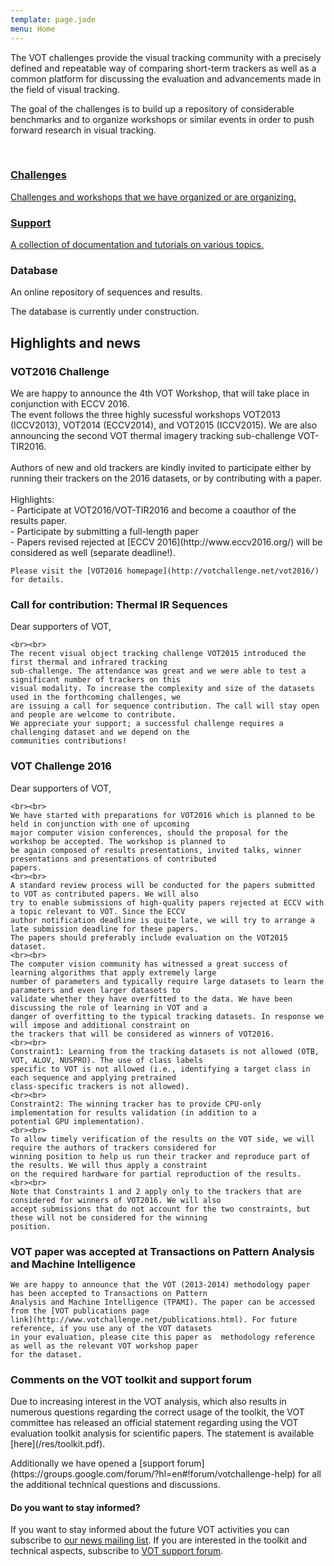 ```yaml
---
template: page.jade
menu: Home
---
```


The VOT challenges provide the visual tracking community with a precisely defined and repeatable way of comparing short-term trackers as well as a common platform for discussing the evaluation and advancements made in the field of visual tracking.

The goal of the challenges is to build up a repository of considerable benchmarks and to organize workshops or similar events in order to push forward research in visual tracking.

<br />

<div class="row">

<div class="col-lg-4 col-sm-12">
<a href="/challenges.html" class="hugebutton text-primary">
<h3><i class="glyphicon glyphicon-star"></i> Challenges</h3>
<p>Challenges and workshops that we have organized or are organizing.</p>
<!--p class="text-success"><i class="glyphicon glyphicon-bullhorn"></i> Test.</p-->
</a>
</div>

<div class="col-lg-4 col-sm-12">
<a href="/howto/" class="hugebutton text-primary">
<h3><i class="glyphicon glyphicon-book"></i> Support</h3>
A collection of documentation and tutorials on various topics.
</a>
</div>

<div class="col-lg-4 col-sm-12">
<div  class="hugebutton text-muted">
<h3><i class="glyphicon glyphicon-cloud"></i> Database</h3>
<p>An online repository of sequences and results.</p>
<p class="text-warning"><i class="glyphicon glyphicon-wrench"></i> The database is currently under construction.</p>
</div>
</div>

</div>

## Highlights and news

<div class="panel panel-success">
  <div class="panel-heading">
    <h3 class="panel-title">VOT2016 Challenge</h3>
  </div>
  <div class="panel-body">
    We are happy to announce the 4th VOT Workshop, that will take place in conjunction with ECCV 2016.
    <br>
    The event follows the three highly sucessful workshops VOT2013 (ICCV2013), VOT2014 (ECCV2014), and VOT2015 (ICCV2015).
    We are also announcing the second VOT thermal imagery tracking sub-challenge VOT-TIR2016. 
    <br><br>
    Authors of new and old trackers are kindly invited to participate either by running their trackers on the 2016 datasets, or by contributing with a paper.
    <br><br>
    Highlights:
    <br>
    - Participate at VOT2016/VOT-TIR2016 and become a coauthor of the results paper. 
    <br>
    - Participate by submitting a full-length paper
    <br>
    - Papers revised rejected at [ECCV 2016](http://www.eccv2016.org/) will be considered as well (separate deadline!).

    Please visit the [VOT2016 homepage](http://votchallenge.net/vot2016/) for details.

  </div>
</div>

<div class="panel panel-success">
  <div class="panel-heading">
    <h3 class="panel-title">Call for contribution: Thermal IR Sequences</h3>
  </div>
  <div class="panel-body">
Dear supporters of VOT,

    <br><br>
    The recent visual object tracking challenge VOT2015 introduced the first thermal and infrared tracking 
    sub-challenge. The attendance was great and we were able to test a significant number of trackers on this 
    visual modality. To increase the complexity and size of the datasets used in the forthcoming challenges, we 
    are issuing a call for sequence contribution. The call will stay open and people are welcome to contribute. 
    We appreciate your support; a successful challenge requires a challenging dataset and we depend on the 
    communities contributions!

  </div>
</div>

<div class="panel panel-success">
  <div class="panel-heading">
    <h3 class="panel-title">VOT Challenge 2016</h3>
  </div>
  <div class="panel-body">
Dear supporters of VOT,

    <br><br>
    We have started with preparations for VOT2016 which is planned to be held in conjunction with one of upcoming 
    major computer vision conferences, should the proposal for the workshop be accepted. The workshop is planned to 
    be again composed of results presentations, invited talks, winner presentations and presentations of contributed 
    papers.
    <br><br>
    A standard review process will be conducted for the papers submitted to VOT as contributed papers. We will also 
    try to enable submissions of high-quality papers rejected at ECCV with a topic relevant to VOT. Since the ECCV 
    author notification deadline is quite late, we will try to arrange a late submission deadline for these papers. 
    The papers should preferably include evaluation on the VOT2015 dataset.
    <br><br>
    The computer vision community has witnessed a great success of learning algorithms that apply extremely large 
    number of parameters and typically require large datasets to learn the parameters and even larger datasets to 
    validate whether they have overfitted to the data. We have been discussing the role of learning in VOT and a 
    danger of overfitting to the typical tracking datasets. In response we will impose and additional constraint on 
    the trackers that will be considered as winners of VOT2016.
    <br><br>
    Constraint1: Learning from the tracking datasets is not allowed (OTB, VOT, ALOV, NUSPRO). The use of class labels 
    specific to VOT is not allowed (i.e., identifying a target class in each sequence and applying pretrained 
    class-specific trackers is not allowed).
    <br><br>
    Constraint2: The winning tracker has to provide CPU-only implementation for results validation (in addition to a 
    potential GPU implementation). 
    <br><br>
    To allow timely verification of the results on the VOT side, we will require the authors of trackers considered for 
    winning position to help us run their tracker and reproduce part of the results. We will thus apply a constraint 
    on the required hardware for partial reproduction of the results.
    <br><br>
    Note that Constraints 1 and 2 apply only to the trackers that are considered for winners of VOT2016. We will also 
    accept submissions that do not account for the two constraints, but these will not be considered for the winning 
    position.

  </div>
</div>

<div class="panel panel-default">
  <div class="panel-heading">
    <h3 class="panel-title">VOT paper was accepted at Transactions on Pattern Analysis and Machine Intelligence</h3>
  </div>
  <div class="panel-body">

    We are happy to announce that the VOT (2013-2014) methodology paper has been accepted to Transactions on Pattern 
    Analysis and Machine Intelligence (TPAMI). The paper can be accessed from the [VOT publications page 
    link](http://www.votchallenge.net/publications.html). For future reference, if you use any of the VOT datasets 
    in your evaluation, please cite this paper as  methodology reference as well as the relevant VOT workshop paper 
    for the dataset.
  </div>
</div>

<div class="panel panel-default">
  <div class="panel-heading">
    <h3 class="panel-title">Comments on the VOT toolkit and support forum</h3>
  </div>
  <div class="panel-body">
    <p>Due to increasing interest in the VOT analysis, which also results in numerous questions regarding the correct usage of the toolkit, the VOT committee has released an official statement regarding using the VOT evaluation toolkit analysis for scientific papers. The statement is available [<i class="glyphicon glyphicon-file"></i>here](/res/toolkit.pdf).</p>
<p>
Additionally we have opened a [support forum](https://groups.google.com/forum/?hl=en#!forum/votchallenge-help) for all the additional technical questions and discussions.
</p>
  </div>
</div>

<div class="alert alert-info" role="alert">
<div class="icon-left"><i class="glyphicon glyphicon-bullhorn hugeicon"></i> </div>
<h4>Do you want to stay informed?</h4>

If you want to stay informed about the future VOT activities you can subscribe to [our news mailing list](https://service.ait.ac.at/mailman/listinfo/votchallenge). If you are interested in the toolkit and technical aspects, subscribe to [VOT support forum](https://groups.google.com/forum/?hl=en#!forum/votchallenge-help).
</div>
